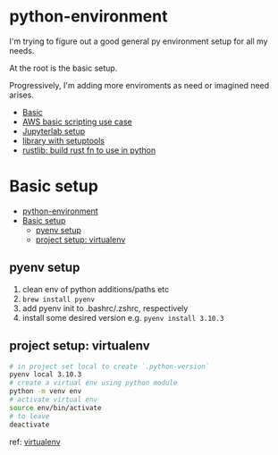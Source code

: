 # python-environment

I'm trying to figure out a good general py environment setup for all my needs.

At the root is the basic setup.

Progressively, I'm adding more enviroments as need or imagined need arises.

* [Basic](#basic-setup)
* [AWS basic scripting use case](./aws/)
* [Jupyterlab setup](./jupyterlab/)
* [library with setuptools](./library/)
* [rustlib: build rust fn to use in python](./rustlib/)


# Basic setup

- [python-environment](#python-environment)
- [Basic setup](#basic-setup)
  - [pyenv setup](#pyenv-setup)
  - [project setup: virtualenv](#project-setup-virtualenv)

## pyenv setup
1. clean env of python additions/paths etc
2. `brew install pyenv`
3. add pyenv init to .bashrc/.zshrc, respectively
4. install some desired version e.g. `pyenv install 3.10.3`

## project setup: virtualenv

```sh
# in project set local to create `.python-version`
pyenv local 3.10.3
# create a virtual env using python module
python -m venv env
# activate virtual env
source env/bin/activate
# to leave
deactivate
```

ref: [virtualenv](https://packaging.python.org/en/latest/guides/installing-using-pip-and-virtual-environments/#creating-a-virtual-environment)